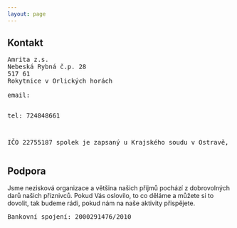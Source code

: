 ```yaml
---
layout: page
---
```


## Kontakt

<pre>
Amrita z.s.
Nebeská Rybná č.p. 28
517 61
Rokytnice v Orlických horách

email: <script language="JavaScript">
var username = "amrita";
var hostname = "amrita.cz";
var full_email = username + "@" + hostname ;
document.write(full_email);
</script>
tel: 724848661

IČO 22755187
spolek je zapsaný u Krajského soudu v Ostravě, složka L
</pre>

## Podpora

<p>
Jsme nezisková organizace a většina našich příjmů pochází z dobrovolných darů našich příznivců. Pokud Vás oslovilo, to co děláme a můžete si to dovolit, tak budeme rádi, pokud nám na naše aktivity přispějete.
</p>

<p>
<pre>
Bankovní spojení: 2000291476/2010
</pre>
</p>
